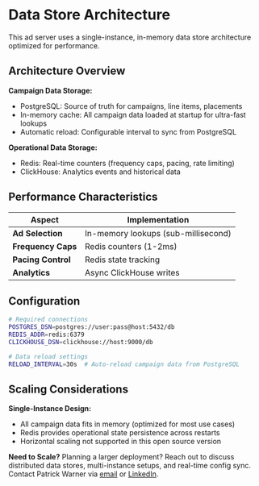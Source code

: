 # Data Store Architecture

This ad server uses a single-instance, in-memory data store architecture optimized for performance.

## Architecture Overview

**Campaign Data Storage:**
- PostgreSQL: Source of truth for campaigns, line items, placements
- In-memory cache: All campaign data loaded at startup for ultra-fast lookups
- Automatic reload: Configurable interval to sync from PostgreSQL

**Operational Data Storage:**
- Redis: Real-time counters (frequency caps, pacing, rate limiting)
- ClickHouse: Analytics events and historical data

## Performance Characteristics

| Aspect | Implementation |
|--------|----------------|
| **Ad Selection** | In-memory lookups (sub-millisecond) |
| **Frequency Caps** | Redis counters (1-2ms) |
| **Pacing Control** | Redis state tracking |
| **Analytics** | Async ClickHouse writes |

## Configuration

```bash
# Required connections
POSTGRES_DSN=postgres://user:pass@host:5432/db
REDIS_ADDR=redis:6379
CLICKHOUSE_DSN=clickhouse://host:9000/db

# Data reload settings
RELOAD_INTERVAL=30s  # Auto-reload campaign data from PostgreSQL
```

## Scaling Considerations

**Single-Instance Design:**
- All campaign data fits in memory (optimized for most use cases)
- Redis provides operational state persistence across restarts
- Horizontal scaling not supported in this open source version

**Need to Scale?**
Planning a larger deployment? Reach out to discuss distributed data stores, multi-instance setups, and real-time config sync. Contact Patrick Warner via [email](mailto:patrick@openadserve.com) or [LinkedIn](https://www.linkedin.com/in/warnerpatrick).